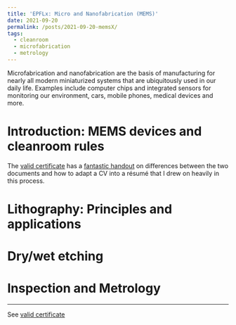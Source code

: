 ```yaml
---
title: 'EPFLx: Micro and Nanofabrication (MEMS)'
date: 2021-09-20
permalink: /posts/2021-09-20-memsX/
tags:
  - cleanroom
  - microfabrication
  - metrology
---
```


Microfabrication and nanofabrication are the basis of manufacturing for nearly all modern miniaturized systems that are ubiquitously used in our daily life. Examples include computer chips and integrated sensors for monitoring our environment, cars, mobile phones, medical devices and more.

# Introduction: MEMS devices and cleanroom rules
The [valid certificate](https://courses.edx.org/certificates/5266f05454de438182c8374b82e669e6) has a [fantastic handout](https://students.wustl.edu/wp-content/uploads/2021/02/Resumes-and-CVs-2021-Final-1.pdf) on differences between the two documents and how to adapt a CV into a résumé that I drew on heavily in this process.

# Lithography: Principles and applications


# Dry/wet etching



# Inspection and Metrology


------

See [valid certificate](https://courses.edx.org/certificates/5266f05454de438182c8374b82e669e6)
